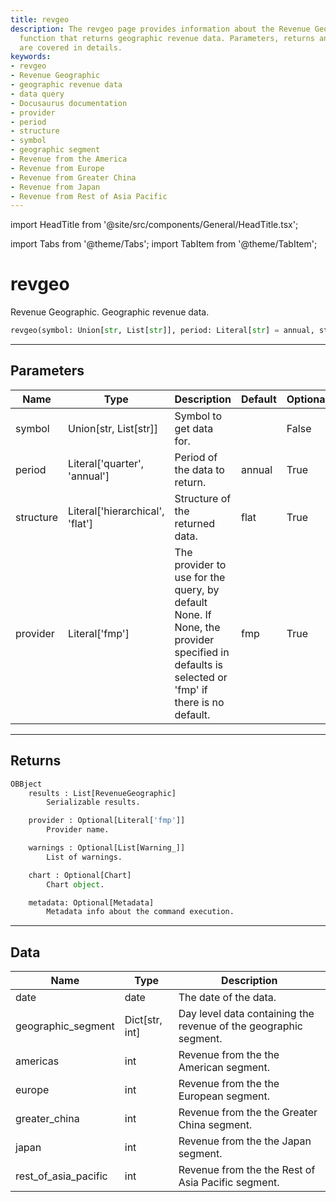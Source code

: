 ```yaml
---
title: revgeo
description: The revgeo page provides information about the Revenue Geographic, a
  function that returns geographic revenue data. Parameters, returns and data structure
  are covered in details.
keywords:
- revgeo
- Revenue Geographic
- geographic revenue data
- data query
- Docusaurus documentation
- provider
- period
- structure
- symbol
- geographic segment
- Revenue from the America
- Revenue from Europe
- Revenue from Greater China
- Revenue from Japan
- Revenue from Rest of Asia Pacific
---
```


import HeadTitle from '@site/src/components/General/HeadTitle.tsx';

<HeadTitle title="revgeo - Fa - Reference | OpenBB Platform Docs" />

import Tabs from '@theme/Tabs';
import TabItem from '@theme/TabItem';

# revgeo

Revenue Geographic. Geographic revenue data.

```python wordwrap
revgeo(symbol: Union[str, List[str]], period: Literal[str] = annual, structure: Literal[str] = flat, provider: Literal[str] = fmp)
```

---

## Parameters

<Tabs>
<TabItem value="standard" label="Standard">

| Name | Type | Description | Default | Optional |
| ---- | ---- | ----------- | ------- | -------- |
| symbol | Union[str, List[str]] | Symbol to get data for. |  | False |
| period | Literal['quarter', 'annual'] | Period of the data to return. | annual | True |
| structure | Literal['hierarchical', 'flat'] | Structure of the returned data. | flat | True |
| provider | Literal['fmp'] | The provider to use for the query, by default None. If None, the provider specified in defaults is selected or 'fmp' if there is no default. | fmp | True |
</TabItem>

</Tabs>

---

## Returns

```python wordwrap
OBBject
    results : List[RevenueGeographic]
        Serializable results.

    provider : Optional[Literal['fmp']]
        Provider name.

    warnings : Optional[List[Warning_]]
        List of warnings.

    chart : Optional[Chart]
        Chart object.

    metadata: Optional[Metadata]
        Metadata info about the command execution.
```

---

## Data

<Tabs>
<TabItem value="standard" label="Standard">

| Name | Type | Description |
| ---- | ---- | ----------- |
| date | date | The date of the data. |
| geographic_segment | Dict[str, int] | Day level data containing the revenue of the geographic segment. |
| americas | int | Revenue from the the American segment. |
| europe | int | Revenue from the the European segment. |
| greater_china | int | Revenue from the the Greater China segment. |
| japan | int | Revenue from the the Japan segment. |
| rest_of_asia_pacific | int | Revenue from the the Rest of Asia Pacific segment. |
</TabItem>

</Tabs>
